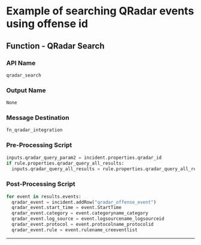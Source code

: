 <!--
    DO NOT MANUALLY EDIT THIS FILE
    THIS FILE IS AUTOMATICALLY GENERATED WITH resilient-circuits codegen
-->

# Example of searching QRadar events using offense id

## Function - QRadar Search

### API Name
`qradar_search`

### Output Name
`None`

### Message Destination
`fn_qradar_integration`

### Pre-Processing Script
```python
inputs.qradar_query_param2 = incident.properties.qradar_id
if rule.properties.qradar_query_all_results:
  inputs.qradar_query_all_results = rule.properties.qradar_query_all_results
```

### Post-Processing Script
```python
for event in results.events:
  qradar_event = incident.addRow("qradar_offense_event")
  qradar_event.start_time = event.StartTime
  qradar_event.category = event.categoryname_category
  qradar_event.log_source = event.logsourcename_logsourceid
  qradar_event.protocol = event.protocolname_protocolid
  qradar_event.rule = event.rulename_creeventlist
```

---

